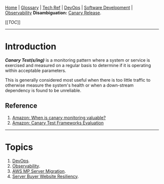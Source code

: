 [Home](/Slalom-LLC/Slalom-Consulting) | [Glossary](/Glossary) | [Tech Ref](/Tech-Ref) | [DevOps](/Tech-Ref/Software-Development/DevOps-\(Development-and-IT-Operations\)) | [Software Development](/Tech-Ref/Software-Development) | [Observability](/Tech-Ref/Software-Development/DevOps-\(Development-and-IT-Operations\)/Observability)
**Disambiguation:** [Canary Release](/Tech-Ref/Software-Development/DevOps-\(Development-and-IT-Operations\)/CI-CD-\(Continuous-Integration-%2D-Continuous-Delivery\)/Canary-Release).

[[_TOC_]]

---
# Introduction
***Canary Test(s/ing)*** is a monitoring pattern where a system or service is exercised and measured on a regular basis to determine if it is operating within acceptable parameters.

This is generally considered most useful when there is too little traffic to otherwise measure the system's health or when a down-stream dependency is found to be unreliable.

## Reference
1. [Amazon: When is canary monitoring valuable?](https://sage.amazon.com/posts/745609)
1. [Amazon: Canary Test Frameworks Evaluation](https://w.amazon.com/bin/view/AWSMarketplace/ContainerProducts/Backlog/CanaryTestFindings/Canary_TestFramework_Evaluation)

---
# Topics
1. [DevOps](/Tech-Ref/Software-Development/DevOps-\(Development-and-IT-Operations\)).
1. [Observability](/Tech-Ref/Software-Development/DevOps-\(Development-and-IT-Operations\)/Observability).
1. [AWS MP Server Migration](/Clients/Amazon/AWS-Marketplace/AWS-MP-Server-Migration).
1. [Server Buyer Website Resiliency](/Clients/Amazon/AWS-Marketplace/SBUX-and-Containers/Server-Buyer-Website/Server-Buyer-Website-Resiliency).
